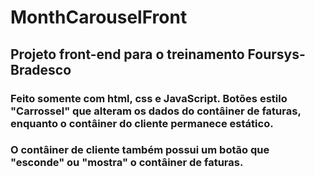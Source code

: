 # MonthCarouselFront

## Projeto front-end para o treinamento Foursys-Bradesco

### Feito somente com html, css e JavaScript. Botões estilo "Carrossel" que alteram os dados do contâiner de faturas, enquanto o contâiner do cliente permanece estático. 
### O contâiner de cliente também possui um botão que "esconde" ou "mostra" o contâiner de faturas.
